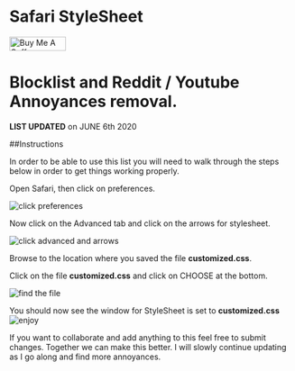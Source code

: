 # Safari StyleSheet

<a href="https://www.buymeacoffee.com/v0id" target="_blank"><img src="https://cdn.buymeacoffee.com/buttons/lato-orange.png" alt="Buy Me A Coffee" style="height: 25px !important;width: 100px !important;" ></a>

# Blocklist and Reddit / Youtube Annoyances removal.

**LIST UPDATED** on JUNE 6th 2020

##Instructions

In order to be able to use this list you will need to walk through the steps below in order to get things working properly.

Open Safari, then click on preferences.

![click preferences](https://i.imgur.com/oOxH85R.png)



Now click on the Advanced tab and click on the arrows for stylesheet.  

![click advanced and arrows](https://i.imgur.com/LkGhkBQ.png)



Browse to the location where you saved the file **customized.css**. 

Click on the file **customized.css** and click on CHOOSE at the bottom.  

![find the file](https://i.imgur.com/zqr63QL.png)


You should now see the window for StyleSheet is set to **customized.css**
![enjoy](https://i.imgur.com/ROyBVkH.png)

If you want to collaborate and add anything to this feel free to submit changes.  Together we can make this better.  I will slowly continue updating as I go along and find more annoyances.

